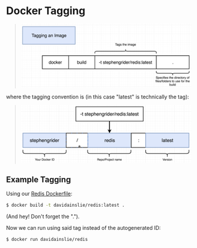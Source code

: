 # Docker Tagging

> ![Docker tag](images/docker-tag.png)

where the tagging convention is (in this case "latest" is technically the tag):

> ![Docker tag convention](images/docker-tag-convention.png)

## Example Tagging

Using our [Redis Dockerfile](../examples/redis/Dockerfile):

```bash
$ docker build -t davidainslie/redis:latest .
```

(And hey! Don't forget the ".").

Now we can run using said tag instead of the autogenerated ID:

```bash
$ docker run davidainslie/redis
```
